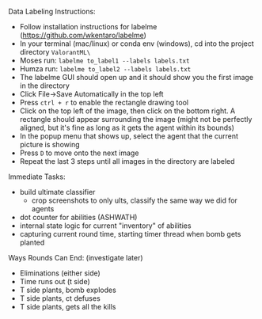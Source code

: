Data Labeling Instructions:

- Follow installation instructions for labelme (https://github.com/wkentaro/labelme)
- In your terminal (mac/linux) or conda env (windows), cd into the project directory `ValorantML\`
- Moses run: `labelme to_label1 --labels labels.txt`
- Humza run: `labelme to_label2 --labels labels.txt`
- The labelme GUI should open up and it should show you the first image in the directory
- Click File->Save Automatically in the top left
- Press `ctrl + r` to enable the rectangle drawing tool
- Click on the top left of the image, then click on the bottom right. A rectangle should appear surrounding the image (might not be perfectly aligned, but it's fine as long as it gets the agent within its bounds)
- In the popup menu that shows up, select the agent that the current picture is showing
- Press `D` to move onto the next image
- Repeat the last 3 steps until all images in the directory are labeled

Immediate Tasks:
- build ultimate classifier
    - crop screenshots to only ults, classify the same way we did for agents
- dot counter for abilities (ASHWATH)
- internal state logic for current "inventory" of abilities
- capturing current round time, starting timer thread when bomb gets planted

Ways Rounds Can End: (investigate later)
- Eliminations (either side)
- Time runs out (t side)
- T side plants, bomb explodes
- T side plants, ct defuses
- T side plants, gets all the kills
